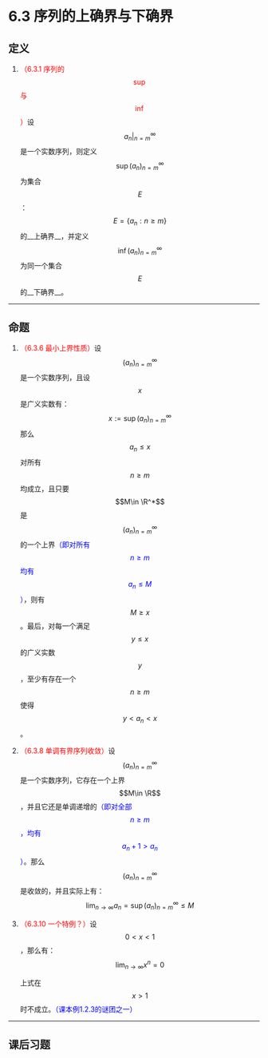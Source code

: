 # 6.3 序列的上确界与下确界

## 定义

1. <font color=red>（6.3.1 序列的$$\sup $$与$$\inf $$）</font>设$$a_n|_{n=m}^\infty$$是一个实数序列，则定义$$\sup(a_n)_{n=m}^\infty$$为集合$$E$$：
   $$
   E=\{a_n:n≥m\}
   $$
   的__上确界__，并定义$$\inf(a_n)_{n=m}^\infty$$为同一个集合$$E$$的__下确界__。

---

## 命题

1. <font color=red>（6.3.6 最小上界性质）</font>设$$(a_n)_{n=m}^\infty$$是一个实数序列，且设$$x$$是广义实数有：
   $$
   x:=\sup (a_n)_{n=m}^\infty
   $$
   那么$$a_n≤x$$对所有$$n≥m$$均成立，且只要$$M\in \R^*$$是$$(a_n)_{n=m}^\infty$$的一个上界<font color=blue>（即对所有$$n≥m$$均有$$a_n≤M$$）</font>，则有$$M≥x$$。最后，对每一个满足$$y≤x$$的广义实数$$y$$，至少有存在一个$$n≥m$$使得$$y<a_n<x$$。

2. <font color=red>（6.3.8 单调有界序列收敛）</font>设$$(a_n)_{n=m}^\infty$$是一个实数序列，它存在一个上界$$M\in \R$$，并且它还是单调递增的<font color=blue>（即对全部$$n≥m$$，均有$$a_n+1>a_n$$）</font>。那么$$(a_n)_{n=m}^\infty$$是收敛的，并且实际上有：
   $$
   \lim_{n\rightarrow \infty}a_n=\sup (a_n)_{n=m}^\infty≤M
   $$

3. <font color=red>（6.3.10 一个特例？）</font>设$$0<x<1$$，那么有：
   $$
   \lim_{n\rightarrow \infty}x^n=0
   $$

   上式在$$x>1$$时不成立。<font color=blue>（课本例1.2.3的谜团之一）</font>

---

## 课后习题

